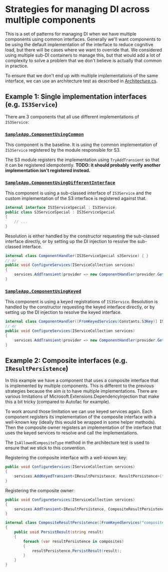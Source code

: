 # Strategies for managing DI across multiple components

This is a set of patterns for managing DI when we have multiple components using common interfaces.
Generally we'll want components to be using the default implementation of the interface to reduce cognitive load, but there will be cases where we want to override that.
We considered using multiple sub-DI containers to manage this, but that would add a lot of complexity to solve a problem that we don't believe is actually that common in practice.

To ensure that we don't end up with multiple implementations of the same interface, we can use an architecture test as described in [Architecture.cs](./SampleApp/Architecture.cs).

## Example 1: Single implementation interfaces (e.g. `IS3Service`)

There are 3 components that all use different implementations of `IS3Service`:

### [`SampleApp.ComponentUsingCommon`](./SampleApp.ComponentUsingCommon.Internal/DependencyInjectionExtensions.cs)
This component is the baseline. It is using the common implementation of `IS3Service` registered by the module responsible for S3.

The S3 module registers the implementation using `TryAddTransient` so that it can be registered idempotently. **TODO: it should probably verify another implementation isn't registered instead.**

### [`SampleApp.ComponentUsingDifferentInterface`](./SampleApp.ComponentUsingDifferentInterface.Internal/DependencyInjectionExtensions.cs)
This component is using a sub-classed interface of `IS3Service` and the custom implementation of the S3 interface is registered against that.

```csharp
internal interface IS3ServiceSpecial : IS3Service;
public class S3ServiceSpecial : IS3ServiceSpecial
{
    // ...
}
```

Resolution is either handled by the constructor requesting the sub-classed interface directly, or by setting up the DI injection to resolve the sub-classed interface.

```csharp
internal class ComponentHandler(IS3ServiceSpecial s3Service) { }
// or
public void ConfigureServices(IServiceCollection services)
{
    services.AddTransient(provider => new ComponentHandler(provider.GetRequiredService<IS3ServiceSpecial>()));
}
```

### [`SampleApp.ComponentUsingKeyed`](./SampleApp.ComponentUsingKeyed.Internal/DependencyInjectionExtensions.cs)
This component is using a keyed registrations of `IS3Service`.
Resolution is handled by the constructor requesting the keyed interface directly, or by setting up the DI injection to resolve the keyed interface.

```csharp
internal class ComponentHandler([FromKeyedServices(Constants.S3Key)] IS3Service s3Service) { }
// or
public void ConfigureServices(IServiceCollection services)
{
    services.AddTransient(provider => new ComponentHandler(provider.GetRequiredKeyedService<IS3Service>(Constants.S3Key)));
}
```

## Example 2: Composite interfaces (e.g. `IResultPersistence`)

In this example we have a component that uses a composite interface that is implemented by multiple components.
This is different to the previous strategies because the aim *is* to have multiple implementations. 
There are various limitations of Microsoft.Extensions.DependencyInjection that make this a bit tricky (compared to Autofac for example).

To work around those limitation we can use keyed services again.
Each component registers its implementation of the composite interface with a well-known key (ideally this would be wrapped in some helper methods).
Then the composite owner registers an implementation of the interface that uses the keyed services to resolve and call the implementations.

The `IsAllowedCompositeType` method in the architecture test is used to ensure that we stick to this convention.

Registering the composite interface with a well-known key:
```csharp
public void ConfigureServices(IServiceCollection services)
{
    services.AddKeyedTransient<IResultPersistence, ResultPersistence>("composite");
}
```

Registering the composite owner:
```csharp
public void ConfigureServices(IServiceCollection services)
{
    services.AddTransient<IResultPersistence, CompositeResultPersistence>();
}

internal class CompositeResultPersistence([FromKeyedServices("composite")] IEnumerable<IResultPersistence> composites) : IResultPersistence
{
    public void PersistResult(string result)
    {
        foreach (var resultPersistence in composites)
        {
            resultPersistence.PersistResult(result);
        }
    }
}
```